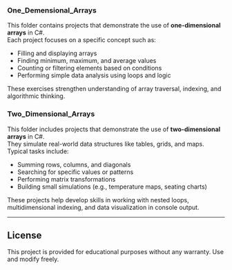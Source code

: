 ### One_Demensional_Arrays

This folder contains projects that demonstrate the use of **one-dimensional arrays** in C#.  
Each project focuses on a specific concept such as:  
- Filling and displaying arrays  
- Finding minimum, maximum, and average values  
- Counting or filtering elements based on conditions  
- Performing simple data analysis using loops and logic  

These exercises strengthen understanding of array traversal, indexing, and algorithmic thinking.

### Two_Dimensional_Arrays

This folder includes projects that demonstrate the use of **two-dimensional arrays** in C#.  
They simulate real-world data structures like tables, grids, and maps.  
Typical tasks include:  
- Summing rows, columns, and diagonals  
- Searching for specific values or patterns  
- Performing matrix transformations  
- Building small simulations (e.g., temperature maps, seating charts)

These projects help develop skills in working with nested loops, multidimensional indexing, and data visualization in console output.

---

## License
This project is provided for educational purposes without any warranty. Use and modify freely.